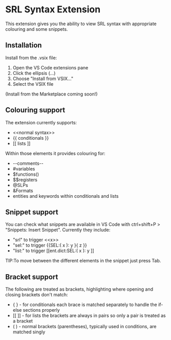 # SRL Syntax Extension
This extension gives you the ability to view SRL syntax with appropriate colouring and some snippets.

## Installation
Install from the .vsix file:

1. Open the VS Code extensions pane
2. Click the ellipsis (...)
3. Choose "Install from VSIX..."
4. Select the VSIX file

(Install from the Marketplace coming soon!)

## Colouring support
The extension currently supports:
* \<\<normal syntax\>\>
* {{ conditionals }}
* [[ lists ]]

Within those elements it provides colouring for:
* --comments--
* #variables
* \$functions()
* \$\$registers
* @SLPs
* &Formats
* entities and keywords within conditionals and lists

## Snippet support
You can check what snippets are available in VS Code with ctrl+shift+P > "Snippets: Insert Snippet". Currently they include:
* "srl" to trigger \<\<x\>\>
* "sel:" to trigger {{SEL:( x ): y }{ z }}
* "list:" to trigger [[ent.dict:SEL:( x ): y ]]

TIP:To move between the different elements in the snippet just press Tab.

## Bracket support
The following are treated as brackets, highlighting where opening and closing brackets don't match:
* \{ \} - for conditionals each brace is matched separately to handle the if-else sections properly
* [[ ]] - for lists the brackets are always in pairs so only a pair is treated as a bracket
* ( ) - normal brackets (parentheses), typically used in conditions, are matched singly
